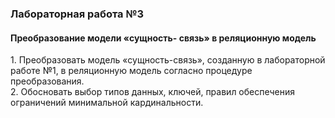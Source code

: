 <h3> Лабораторная работа №3 </h3>
<h4>Преобразование модели «сущность-
связь» в реляционную модель</h4>
1. Преобразовать модель «сущность-связь»,
созданную в лабораторной работе №1, в
реляционную модель согласно процедуре
преобразования.<br>
2. Обосновать выбор типов данных, ключей,
правил обеспечения ограничений
минимальной кардинальности.<br>
